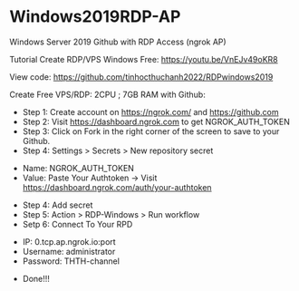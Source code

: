 # Windows2019RDP-AP
Windows Server 2019 Github with RDP Access (ngrok AP)

Tutorial Create RDP/VPS Windows Free: https://youtu.be/VnEJv49oKR8

View code: https://github.com/tinhocthuchanh2022/RDPwindows2019

Create Free VPS/RDP: 2CPU ; 7GB RAM with Github:

- Step 1: Create account on https://ngrok.com/ and https://github.com
- Step 2: Visit https://dashboard.ngrok.com to get NGROK_AUTH_TOKEN
- Step 3: Click on Fork in the right corner of the screen to save to your Github.
- Step 4: Settings > Secrets > New repository secret
 + Name: NGROK_AUTH_TOKEN
 + Value: Paste Your Authtoken -> Visit https://dashboard.ngrok.com/auth/your-authtoken
- Step 4: Add secret
- Step 5: Action > RDP-Windows > Run workflow
- Setp 6: Connect To Your RPD
 + IP: 0.tcp.ap.ngrok.io:port
 + Username: administrator
 + Password: THTH-channel
- Done!!! 


